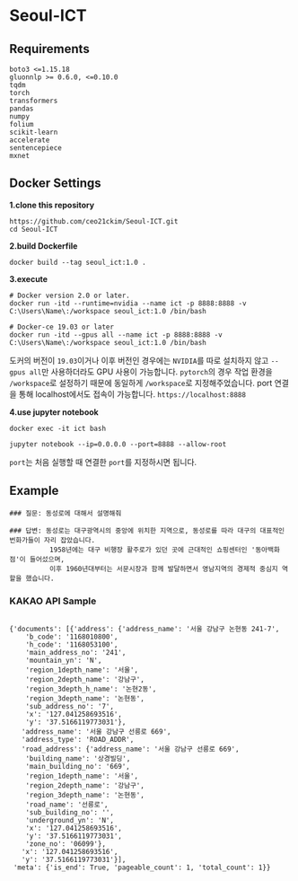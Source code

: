 # Seoul-ICT

## Requirements


```
boto3 <=1.15.18
gluonnlp >= 0.6.0, <=0.10.0
tqdm
torch
transformers
pandas
numpy
folium
scikit-learn
accelerate
sentencepiece
mxnet
```

## Docker Settings

**1.clone this repository**
``` 
https://github.com/ceo21ckim/Seoul-ICT.git
cd Seoul-ICT
```

**2.build Dockerfile**
```
docker build --tag seoul_ict:1.0 .
```

**3.execute**

```
# Docker version 2.0 or later.
docker run -itd --runtime=nvidia --name ict -p 8888:8888 -v C:\Users\Name\:/workspace seoul_ict:1.0 /bin/bash
```

```
# Docker-ce 19.03 or later
docker run -itd --gpus all --name ict -p 8888:8888 -v C:\Users\Name\:/workspace seoul_ict:1.0 /bin/bash
```

도커의 버전이 `19.03`이거나 이후 버전인 경우에는 `NVIDIA`를 따로 설치하지 않고 `--gpus all`만 사용하더라도 GPU 사용이 가능합니다. `pytorch`의 경우 작업 환경을 `/workspace`로 설정하기 때문에 동일하게 `/workspace`로 지정해주었습니다. port 연결을 통해 localhost에서도 접속이 가능합니다. `https://localhost:8888`


**4.use jupyter notebook**
```
docker exec -it ict bash

jupyter notebook --ip=0.0.0.0 --port=8888 --allow-root
```
`port`는 처음 실행할 때 연결한 `port`를 지정하시면 됩니다. 


## Example

```
### 질문: 동성로에 대해서 설명해줘

### 답변: 동성로는 대구광역시의 중앙에 위치한 지역으로, 동성로를 따라 대구의 대표적인 번화가들이 자리 잡았습니다.
          1958년에는 대구 비행장 활주로가 있던 곳에 근대적인 쇼핑센터인 '동아백화점'이 들어섰으며,
          이후 1960년대부터는 서문시장과 함께 발달하면서 영남지역의 경제적 중심지 역할을 했습니다.
```


### KAKAO API Sample
```

{'documents': [{'address': {'address_name': '서울 강남구 논현동 241-7',
    'b_code': '1168010800',
    'h_code': '1168053100',
    'main_address_no': '241',
    'mountain_yn': 'N',
    'region_1depth_name': '서울',
    'region_2depth_name': '강남구',
    'region_3depth_h_name': '논현2동',
    'region_3depth_name': '논현동',
    'sub_address_no': '7',
    'x': '127.041258693516',
    'y': '37.5166119773031'},
   'address_name': '서울 강남구 선릉로 669',
   'address_type': 'ROAD_ADDR',
   'road_address': {'address_name': '서울 강남구 선릉로 669',
    'building_name': '상경빌딩',
    'main_building_no': '669',
    'region_1depth_name': '서울',
    'region_2depth_name': '강남구',
    'region_3depth_name': '논현동',
    'road_name': '선릉로',
    'sub_building_no': '',
    'underground_yn': 'N',
    'x': '127.041258693516',
    'y': '37.5166119773031',
    'zone_no': '06099'},
   'x': '127.041258693516',
   'y': '37.5166119773031'}],
 'meta': {'is_end': True, 'pageable_count': 1, 'total_count': 1}} 

```
